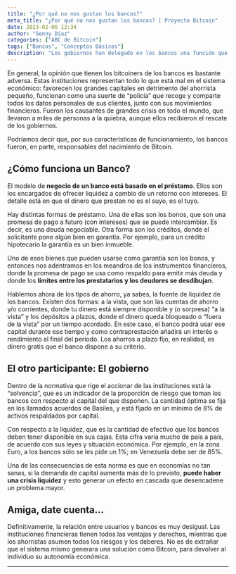 ```yaml
---
title: "¿Por qué no nos gustan los bancos?"
meta_title: "¿Por qué no nos gustan los bancos? | Proyecto Bitcoin"
date: 2023-02-06 12:34
author: "Genny Diaz"
categories: ["ABC de Bitcoin"]
tags: ["Bancos", "Conceptos Básicos"]
description: "Los gobiernos han delegado en los bancos una función que jamás debió ser suya, la de vigilancia y auditoría de los bienes de los ciudadanos"
---
```


En general, la opinión que tienen los bitcoiners de los bancos es bastante adversa. Estas instituciones representan todo lo que está mal en el sistema económico: favorecen los grandes capitales en detrimento del ahorrista pequeño, funcionan como una suerte de “policía” que recoge y comparte todos los datos personales de sus clientes, junto con sus movimientos financieros. Fueron los causantes de grandes crisis en todo el mundo, que llevaron a miles de personas a la quiebra, aunque ellos recibieron el rescate de los gobiernos.

Podríamos decir que, por sus características de funcionamiento, los bancos fueron, en parte, responsables del nacimiento de Bitcoin.

## ¿Cómo funciona un Banco?

El modelo de **negocio de un banco está basado en el préstamo**. Ellos son los encargados de ofrecer liquidez a cambio de un retorno con intereses. El detalle está en que el dinero que prestan no es el suyo, es el tuyo.

Hay distintas formas de préstamo. Una de ellas son los bonos, que son una promesa de pago a futuro (con intereses) que se puede intercambiar. Es decir, es una deuda negociable. Otra forma son los créditos, donde el solicitante pone algún bien en garantía. Por ejemplo, para un crédito hipotecario la garantía es un bien inmueble.

Uno de esos bienes que pueden usarse como garantía son los bonos, y entonces nos adentramos en los meandros de los instrumentos financieros, donde la promesa de pago se usa como respaldo para emitir más deuda y donde los **límites entre los prestatarios y los deudores se desdibujan**.

Hablemos ahora de los tipos de ahorro, ya sabes, la fuente de liquidez de los bancos. Existen dos formas: a la vista, que son las cuentas de ahorro y/o corrientes, donde tu dinero está siempre disponible y (o sorpresa) “a la vista” y los depósitos a plazos, donde el dinero queda bloqueado o “fuera de la vista” por un tiempo acordado. En este caso, el banco podrá usar ese capital durante ese tiempo y como contraprestación añadirá un interés o rendimiento al final del período. Los ahorros a plazo fijo, en realidad, es dinero gratis que el banco dispone a su criterio.

## El otro participante: El gobierno

Dentro de la normativa que rige el accionar de las instituciones está la “solvencia”, que es un indicador de la proporción de riesgo que toman los bancos con respecto al capital del que disponen. La cantidad óptima se fija en los llamados acuerdos de Basilea, y está fijado en un mínimo de 8% de activos respaldados por capital.

Con respecto a la liquidez, que es la cantidad de efectivo que los bancos deben tener disponible en sus cajas. Esta cifra varía mucho de país a país, de acuerdo con sus leyes y situación económica. Por ejemplo, en la zona Euro, a los bancos sólo se les pide un 1%; en Venezuela debe ser de 85%.

Una de las consecuencias de esta norma es que en economías no tan sanas, si la demanda de capital aumenta más de lo previsto, **puede haber una crisis liquidez** y esto generar un efecto en cascada que desencadene un problema mayor.

## Amiga, date cuenta…

Definitivamente, la relación entre usuarios y bancos es muy desigual. Las instituciones financieras tienen todos las ventajas y derechos, mientras que los ahorristas asumen todos los riesgos y los deberes. No es de extrañar que el sistema mismo generara una solución como Bitcoin, para devolver al individuo su autonomía económica.

<hr>
